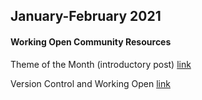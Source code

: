 ## January-February 2021

#### Working Open Community Resources

Theme of the Month (introductory post)  [link](https://publish.illinois.edu/bradly-alicea/2021/02/10/theme-of-the-month-working-open/)

Version Control and Working Open  [link](https://publish.illinois.edu/bradly-alicea/2021/02/22/version-control-and-working-open/)

